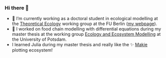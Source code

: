### Hi there 👋

- 🌱 I’m currently working as a doctoral student in ecological modelling at the [Theoretical Ecology](https://www.bcp.fu-berlin.de/en/biologie/arbeitsgruppen/botanik/ag_tietjen/index.html) working group at the FU Berlin ([my webpage](https://www.bcp.fu-berlin.de/en/biologie/arbeitsgruppen/botanik/ag_tietjen/People/doktoranden/Noessler/index.html)).
- 🔭 I worked on food chain modelling with differential equations during my master thesis at the working group [Ecology and Ecosystem Modelling](https://www.uni-potsdam.de/en/ibb-ecology/overview) at the University of Potsdam.
- I learned Julia during my master thesis and really like the ✨ [Makie](https://docs.makie.org/stable/) plotting ecosystem!

<!-- - 📫 How to reach me: [LinkedIn](https://www.linkedin.com/in/felix-noessler/)


**FelixNoessler/FelixNoessler** is a ✨ _special_ ✨ repository because its `README.md` (this file) appears on your GitHub profile.

Here are some ideas to get you started:

- 🔭 I’m currently working on ...
- 🌱 I’m currently learning ...
- 👯 I’m looking to collaborate on ...
- 🤔 I’m looking for help with ...
- 💬 Ask me about ...
- 📫 How to reach me: ...
- 😄 Pronouns: ...
- ⚡ Fun fact: ...
-->

